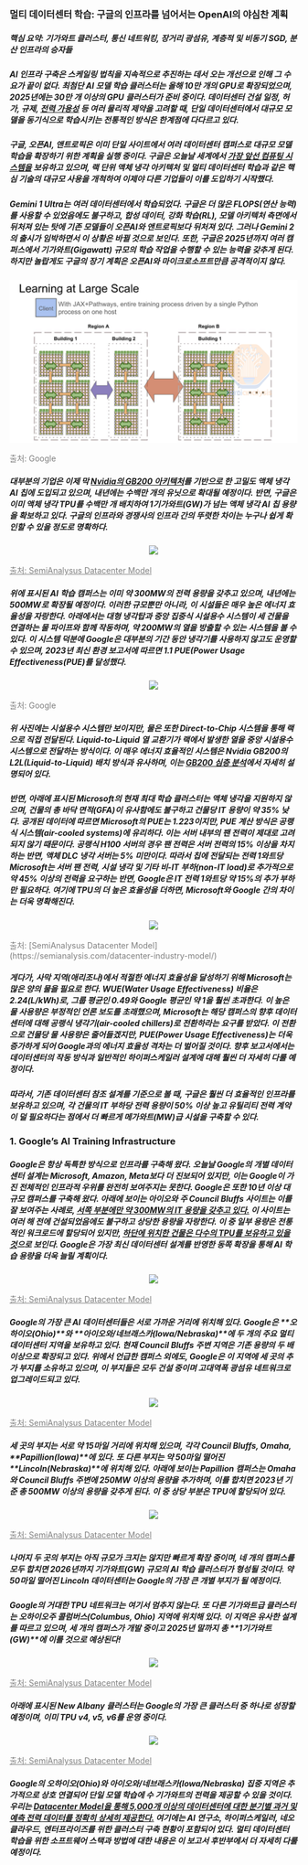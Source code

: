 ### 멀티 데이터센터 학습: 구글의 인프라를 넘어서는 OpenAI의 야심찬 계획 ###

##### <p color="green">핵심 요약: 기가와트 클러스터, 통신 네트워킹, 장거리 광섬유, 계층적 및 비동기 SGD, 분산 인프라의 승자들</p> #####

##### AI 인프라 구축은 스케일링 법칙을 지속적으로 추진하는 데서 오는 개선으로 인해 그 수요가 끝이 없다. 최첨단 AI 모델 학습 클러스터는 올해 10만 개의 GPU로 확장되었으며, 2025년에는 30만 개 이상의 GPU 클러스터가 준비 중이다. 데이터센터 건설 일정, 허가, 규제, <a href="https://semianalysis.com/2024/03/13/ai-datacenter-energy-dilemma-race/" target="_blank">전력 가용성</a> 등 여러 물리적 제약을 고려할 때, 단일 데이터센터에서 대규모 모델을 동기식으로 학습시키는 전통적인 방식은 한계점에 다다르고 있다. #####
##### 구글, 오픈AI, 앤트로픽은 이미 단일 사이트에서 여러 데이터센터 캠퍼스로 대규모 모델 학습을 확장하기 위한 계획을 실행 중이다. 구글은 오늘날 세계에서 [가장 앞선 컴퓨팅 시스템을](https://semianalysis.com/2023/04/12/google-ai-infrastructure-supremacy/) 보유하고 있으며, 랙 단위 액체 냉각 아키텍처 및 멀티 데이터센터 학습과 같은 핵심 기술의 대규모 사용을 개척하여 이제야 다른 기업들이 이를 도입하기 시작했다. #####
##### Gemini 1 Ultra는 여러 데이터센터에서 학습되었다. 구글은 더 많은 FLOPS(연산 능력)를 사용할 수 있었음에도 불구하고, 합성 데이터, 강화 학습(RL), 모델 아키텍처 측면에서 뒤처져 있는 탓에 기존 모델들이 오픈AI와 앤트로픽보다 뒤처져 있다. 그러나 Gemini 2의 출시가 임박하면서 이 상황은 바뀔 것으로 보인다. 또한, 구글은 2025년까지 여러 캠퍼스에서 기가와트(Gigawatt) 규모의 학습 작업을 수행할 수 있는 능력을 갖추게 된다. 하지만 놀랍게도 구글의 장기 계획은 오픈AI와 마이크로소프트만큼 공격적이지 않다. #####

<p align="center"><img src = "./scalinglaw-20241211/images01.png"></p>
<p align="left" style="color: gray;" size="10"> 출처: Google</p>

##### 대부분의 기업은 이제 막 [Nvidia의 GB200 아키텍처](https://semianalysis.com/2024/07/17/gb200-hardware-architecture-and-component/)를 기반으로 한 고밀도 액체 냉각 AI 칩에 도입되고 있으며, 내년에는 수백만 개의 유닛으로 확대될 예정이다. 반면, 구글은 이미 액체 냉각 TPU를 수백만 개 배치하여 1기가와트(GW)가 넘는 액체 냉각 AI 칩 용량을 확보하고 있다. 구글의 인프라와 경쟁사의 인프라 간의 뚜렷한 차이는 누구나 쉽게 확인할 수 있을 정도로 명확하다. #####

<p align="center"><img src = "./scalinglaw-20241211/images01.xxx"></p>
<a href="https://semianalysis.com/2024/03/13/ai-datacenter-energy-dilemma-race/" target="_blank" align="left" style="color: gray;" size="10" target="_blank">출처: SemiAnalysus Datacenter Model</a>

##### 위에 표시된 AI 학습 캠퍼스는 이미 약 300MW의 전력 용량을 갖추고 있으며, 내년에는 500MW로 확장될 예정이다. 이러한 규모뿐만 아니라, 이 시설들은 매우 높은 에너지 효율성을 자랑한다. 아래에서는 대형 냉각탑과 중앙 집중식 시설용수 시스템이 세 건물을 연결하는 물 파이프와 함께 작동하며, 약 200MW의 열을 방출할 수 있는 시스템을 볼 수 있다. 이 시스템 덕분에 Google은 대부분의 기간 동안 냉각기를 사용하지 않고도 운영할 수 있으며, 2023년 최신 환경 보고서에 따르면 1.1 PUE(Power Usage Effectiveness(PUE)를 달성했다. #####

<p align="center"><img src = "./scalinglaw-20241211/images01.xxx"></p>
<p align="left" style="color: gray;">출처: Google</p>

##### 위 사진에는 시설용수 시스템만 보이지만, 물은 또한 Direct-to-Chip 시스템을 통해 랙으로 직접 전달된다. Liquid-to-Liquid 열 교환기가 랙에서 발생한 열을 중앙 시설용수 시스템으로 전달하는 방식이다. 이 매우 에너지 효율적인 시스템은 Nvidia GB200의 L2L(Liquid-to-Liquid) 배치 방식과 유사하며, 이는 [GB200 심층 분석](https://semianalysis.com/2024/07/17/gb200-hardware-architecture-and-component/)에서 자세히 설명되어 있다. #####

##### 반면, 아래에 표시된 Microsoft의 현재 최대 학습 클러스터는 액체 냉각을 지원하지 않으며, 건물의 총 바닥 면적(GFA)이 유사함에도 불구하고 건물당 IT 용량이 약 35% 낮다. 공개된 데이터에 따르면 Microsoft의 PUE는 1.223이지만, PUE 계산 방식은 공랭식 시스템(air-cooled systems)에 유리하다. 이는 서버 내부의 팬 전력이 제대로 고려되지 않기 때문이다. 공랭식 H100 서버의 경우 팬 전력은 서버 전력의 15% 이상을 차지하는 반면, 액체 DLC 냉각 서버는 5% 미만이다. 따라서 칩에 전달되는 전력 1와트당 Microsoft는 서버 팬 전력, 시설 냉각 및 기타 비-IT 부하(non-IT load)로 추가적으로 약 45% 이상의 전력을 요구하는 반면, Google은 IT 전력 1와트당 약 15%의 추가 부하만 필요하다. 여기에 TPU의 더 높은 효율성을 더하면, Microsoft와 Google 간의 차이는 더욱 명확해진다. #####

<p align="center"><img src = "./scalinglaw-20241211/images01.xxx"> </p>
<p align="left" style="color: gray;"> 출처: [SemiAnalysus Datacenter Model](https://semianalysis.com/datacenter-industry-model/)</p>

##### 게다가, 사막 지역(애리조나)에서 적절한 에너지 효율성을 달성하기 위해 Microsoft는 많은 양의 물을 필요로 한다. WUE(Water Usage Effectiveness) 비율은 2.24(L/kWh)로, 그룹 평균인 0.49와 Google 평균인 약 1을 훨씬 초과한다. 이 높은 물 사용량은 부정적인 언론 보도를 초래했으며, Microsoft는 해당 캠퍼스의 향후 데이터센터에 대해 공랭식 냉각기(air-cooled chillers)로 전환하라는 요구를 받았다. 이 전환으로 건물당 물 사용량은 줄어들겠지만, PUE(Power Usage Effectiveness)는 더욱 증가하게 되어 Google과의 에너지 효율성 격차는 더 벌어질 것이다. 향후 보고서에서는 데이터센터의 작동 방식과 일반적인 하이퍼스케일러 설계에 대해 훨씬 더 자세히 다룰 예정이다. #####
##### 따라서, 기존 데이터센터 참조 설계를 기준으로 볼 때, 구글은 훨씬 더 효율적인 인프라를 보유하고 있으며, 각 건물의 IT 부하당 전력 용량이 50% 이상 높고 유틸리티 전력 계약이 덜 필요하다는 점에서 더 빠르게 메가와트(MW)급 시설을 구축할 수 있다. #####

### 1. Google’s AI Training Infrastructure ###

##### Google은 항상 독특한 방식으로 인프라를 구축해 왔다. 오늘날 Google의 개별 데이터센터 설계는 Microsoft, Amazon, Meta보다 더 진보되어 있지만, 이는 Google이 가진 전체적인 인프라적 우위를 완전히 보여주지는 못한다. Google은 또한 10년 이상 대규모 캠퍼스를 구축해 왔다. 아래에 보이는 아이오와 주 Council Bluffs 사이트는 이를 잘 보여주는 사례로, [서쪽 부분에만 약 300MW의 IT 용량을 갖추고 있다.](https://semianalysis.com/datacenter-industry-model/) 이 사이트는 여러 해 전에 건설되었음에도 불구하고 상당한 용량을 자랑한다. 이 중 일부 용량은 전통적인 워크로드에 할당되어 있지만, [하단에 위치한 건물은 다수의 TPU를 보유하고 있을 것](https://semianalysis.com/accelerator-industry-model/)으로 보인다. Google은 가장 최신 데이터센터 설계를 반영한 동쪽 확장을 통해 AI 학습 용량을 더욱 늘릴 계획이다. #####

<p align="center"><img src = "./scalinglaw-20241211/images01.xxx"></p>
<a href="https://semianalysis.com/2024/03/13/ai-datacenter-energy-dilemma-race/" target="_blank" align="left" style="color: gray;" size="10" target="_blank">출처: SemiAnalysus Datacenter Model</a>

##### Google의 가장 큰 AI 데이터센터들은 서로 가까운 거리에 위치해 있다. Google은 **오하이오(Ohio)**와 **아이오와/네브래스카(Iowa/Nebraska)**에 두 개의 주요 멀티 데이터센터 지역을 보유하고 있다. 현재 Council Bluffs 주변 지역은 기존 용량의 두 배 이상으로 확장되고 있다. 위에서 언급한 캠퍼스 외에도, Google은 이 지역에 세 곳의 추가 부지를 소유하고 있으며, 이 부지들은 모두 건설 중이며 고대역폭 광섬유 네트워크로 업그레이드되고 있다. #####

<p align="center"><img src = "./scalinglaw-20241211/images01.xxx"></p>
<a href="https://semianalysis.com/2024/03/13/ai-datacenter-energy-dilemma-race/" target="_blank" align="left" style="color: gray;" size="10" target="_blank">출처: SemiAnalysus Datacenter Model</a>

##### 세 곳의 부지는 서로 약 15마일 거리에 위치해 있으며, 각각 Council Bluffs, Omaha, **Papillion(Iowa)**에 있다. 또 다른 부지는 약 50마일 떨어진 **Lincoln(Nebraska)**에 위치해 있다. 아래에 보이는 Papillion 캠퍼스는 Omaha와 Council Bluffs 주변에 250MW 이상의 용량을 추가하며, 이를 합치면 2023년 기준 총 500MW 이상의 용량을 갖추게 된다. 이 중 상당 부분은 TPU에 할당되어 있다. #####

<p align="center"><img src = "./scalinglaw-20241211/images01.xxx"></p>
<a href="https://semianalysis.com/2024/03/13/ai-datacenter-energy-dilemma-race/" target="_blank" align="left" style="color: gray;" size="10" target="_blank">출처: SemiAnalysus Datacenter Model</a>

##### 나머지 두 곳의 부지는 아직 규모가 크지는 않지만 빠르게 확장 중이며, 네 개의 캠퍼스를 모두 합치면 2026년까지 기가와트(GW) 규모의 AI 학습 클러스터가 형성될 것이다. 약 50마일 떨어진 Lincoln 데이터센터는 Google의 가장 큰 개별 부지가 될 예정이다. #####
##### Google의 거대한 TPU 네트워크는 여기서 멈추지 않는다. 또 다른 기가와트급 클러스터는 오하이오주 콜럼버스(Columbus, Ohio) 지역에 위치해 있다. 이 지역은 유사한 설계를 따르고 있으며, 세 개의 캠퍼스가 개발 중이고 2025년 말까지 총 **1기가와트(GW)**에 이를 것으로 예상된다! #####

<p align="center"><img src = "./scalinglaw-20241211/images01.xxx"></p>
<a href="https://semianalysis.com/2024/03/13/ai-datacenter-energy-dilemma-race/" target="_blank" align="left" style="color: gray;" size="10" target="_blank">출처: SemiAnalysus Datacenter Model</a>

##### 아래에 표시된 New Albany 클러스터는 Google의 가장 큰 클러스터 중 하나로 성장할 예정이며, 이미 TPU v4, v5, v6를 운영 중이다. #####

<p align="center"><img src = "./scalinglaw-20241211/images01.xxx"></p>
<a href="https://semianalysis.com/2024/03/13/ai-datacenter-energy-dilemma-race/" target="_blank" align="left" style="color: gray;" size="10" target="_blank">출처: SemiAnalysus Datacenter Model</a>

##### Google의 오하이오(Ohio)와 아이오와/네브래스카(Iowa/Nebraska) 집중 지역은 추가적으로 상호 연결되어 단일 모델 학습에 수 기가와트의 전력을 제공할 수 있을 것이다. 우리는 [Datacenter Model을 통해 5,000개 이상의 데이터센터에 대한 분기별 과거 및 예측 전력 데이터를 정확히 상세히 제공한다.](https://semianalysis.com/datacenter-industry-model/) 여기에는 AI 연구소, 하이퍼스케일러, 네오클라우드, 엔터프라이즈를 위한 클러스터 구축 현황이 포함되어 있다. 멀티 데이터센터 학습을 위한 소프트웨어 스택과 방법에 대한 내용은 이 보고서 후반부에서 더 자세히 다룰 예정이다. #####
